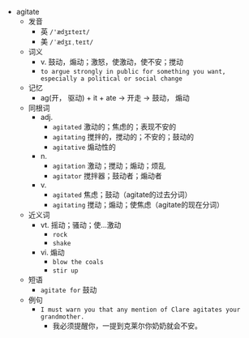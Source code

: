 - agitate
  - 发音
    - 英 `/'ædʒɪteɪt/`
    - 美 `/ˈædʒɪˌteɪt/`
  - 词义
    - v. 鼓动，煽动；激怒，使激动，使不安；搅动
    - `to argue strongly in public for something you want, especially a political or social change`
  - 记忆
    - ag(开， 驱动) + it + ate → 开走 → 鼓动， 煽动
  - 同根词
    - adj.
      - `agitated` 激动的；焦虑的；表现不安的
      - `agitating` 搅拌的，搅动的；不安的；鼓动的
      - `agitative` 煽动性的
    - n.
      - `agitation` 激动；搅动；煽动；烦乱
      - `agitator` 搅拌器；鼓动者；煽动者
    - v.
      - `agitated` 焦虑；鼓动（agitate的过去分词）
      - `agitating` 搅动；煽动；使焦虑（agitate的现在分词）
  - 近义词
    - vt. 摇动；骚动；使…激动
      - `rock`
      - `shake`
    - vi. 煽动
      - `blow the coals`
      - `stir up`
  - 短语
    - `agitate for` 鼓动 
  - 例句
    - `I must warn you that any mention of Clare agitates your grandmother.`
      - 我必须提醒你，一提到克莱尔你奶奶就会不安。

